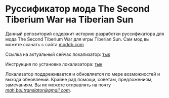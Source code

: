 # Руссификатор мода The Second Tiberium War на Tiberian Sun

Данный репозиторий содержит историю разработки руссификатора для мода The Second Tiberium War для игры Tiberian Sun. Сам мод вы можете скачать с сайта [moddb.com](https://www.moddb.com/mods/the-second-tiberium-war) 

Ссылка на актуальный сейчас локализатор: [тык](https://github.com/MahBoiTranslator/TheSecondTiberiumWarRu/archive/v2.42-03.zip)

Инструкция по установке локализатора: [тык](https://github.com/MahBoiTranslator/TheSecondTiberiumWarRu/tree/TSTW_2.42_RU#описание-установки)

Локализатор поддреживается и обновляется по мере возможностей и выхода обновлений. Крайне рад помощи, советам, предложениям, замечаниям. Вы их можете отправлять на почту *mah.boi.translator@gmail.com*.
